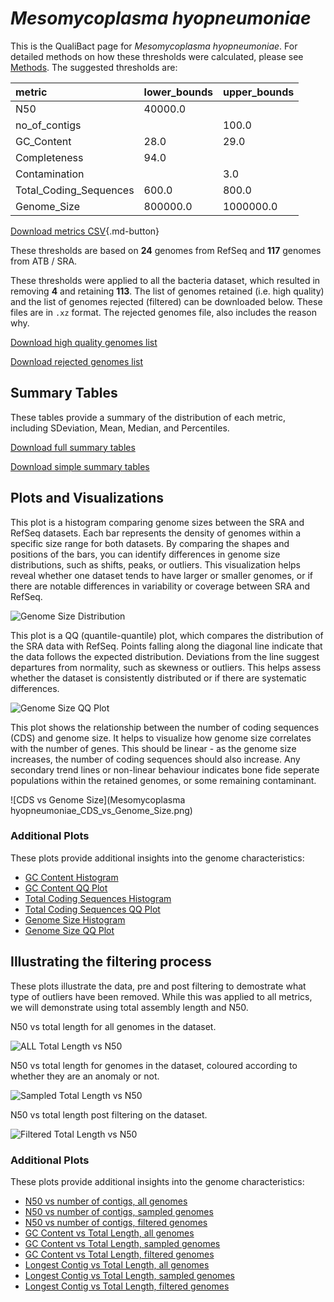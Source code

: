 # *Mesomycoplasma hyopneumoniae*

This is the QualiBact page for *Mesomycoplasma hyopneumoniae*. For detailed methods on how these thresholds were calculated, please see [Methods](../../methods.md).
The suggested thresholds are: 

| metric                 | lower_bounds   | upper_bounds   |
|:-----------------------|:---------------|:---------------|
| N50                    | 40000.0        |                |
| no_of_contigs          |                | 100.0          |
| GC_Content             | 28.0           | 29.0           |
| Completeness           | 94.0           |                |
| Contamination          |                | 3.0            |
| Total_Coding_Sequences | 600.0          | 800.0          |
| Genome_Size            | 800000.0       | 1000000.0      |

[Download metrics CSV](Mesomycoplasma_hyopneumoniae_metrics.csv){.md-button}


These thresholds are based on **24** genomes from RefSeq and **117** genomes from ATB / SRA.

These thresholds were applied to all the bacteria dataset, which resulted in removing **4** and retaining **113**.
The list of genomes retained (i.e. high quality) and the list of genomes rejected (filtered) can be downloaded below. These files are in `.xz` format. The rejected genomes file, also includes the reason why.

[Download high quality genomes list](Mesomycoplasma_hyopneumoniae_high_quality_genomes.csv.xz)


[Download rejected genomes list](Mesomycoplasma_hyopneumoniae_filtered_out_genomes.csv.xz)



## Summary Tables
These tables provide a summary of the distribution of each metric, including SDeviation, Mean, Median, and Percentiles.

[Download full summary tables](summary.csv)

[Download simple summary tables](selected_summary.csv)

## Plots and Visualizations

This plot is a histogram comparing genome sizes between the SRA and RefSeq datasets. Each bar represents the density of genomes within a specific size range for both datasets. By comparing the shapes and positions of the bars, you can identify differences in genome size distributions, such as shifts, peaks, or outliers. This visualization helps reveal whether one dataset tends to have larger or smaller genomes, or if there are notable differences in variability or coverage between SRA and RefSeq.

![Genome Size Distribution](Genome_Size_refseq_histogram_kde.png)

This plot is a QQ (quantile-quantile) plot, which compares the distribution of the SRA data with RefSeq. Points falling along the diagonal line indicate that the data follows the expected distribution. Deviations from the line suggest departures from normality, such as skewness or outliers. This helps assess whether the dataset is consistently distributed or if there are systematic differences.

![Genome Size QQ Plot](Genome_Size_refseq_qqplot.png)

This plot shows the relationship between the number of coding sequences (CDS) and genome size. It helps to visualize how genome size correlates with the number of genes. This should be linear - as the genome size increases, the number of coding sequences should also increase. Any secondary trend lines or non-linear behaviour indicates bone fide seperate populations within the retained genomes, or some remaining contaminant. 

![CDS vs Genome Size](Mesomycoplasma hyopneumoniae_CDS_vs_Genome_Size.png)

### Additional Plots

These plots provide additional insights into the genome characteristics:

- [GC Content Histogram](GC_Content_refseq_histogram_kde.png)
- [GC Content QQ Plot](GC_Content_refseq_qqplot.png)
- [Total Coding Sequences Histogram](Total_Coding_Sequences_refseq_histogram_kde.png)
- [Total Coding Sequences QQ Plot](Total_Coding_Sequences_refseq_qqplot.png)
- [Genome Size Histogram](Genome_Size_refseq_histogram_kde.png)
- [Genome Size QQ Plot](Genome_Size_refseq_qqplot.png)
## Illustrating the filtering process
These plots illustrate the data, pre and post filtering to demostrate what type of outliers have been removed. While this was applied to all metrics, we will demonstrate using total assembly length and N50.

N50 vs total length for all genomes in the dataset.

![ALL Total Length vs N50](Mesomycoplasma_hyopneumoniae_all_total_length_N50.png)

N50 vs total length for genomes in the dataset, coloured according to whether they are an anomaly or not.

![Sampled Total Length vs N50](Mesomycoplasma_hyopneumoniae_sample_total_length_N50.png)

N50 vs total length post filtering on the dataset.

![Filtered Total Length vs N50](Mesomycoplasma_hyopneumoniae_filt_total_length_N50.png)

### Additional Plots

These plots provide additional insights into the genome characteristics:

- [N50 vs number of contigs, all genomes](Mesomycoplasma_hyopneumoniae_all_N50_number.png)
- [N50 vs number of contigs, sampled genomes](Mesomycoplasma_hyopneumoniae_sample_N50_number.png)
- [N50 vs number of contigs, filtered genomes](Mesomycoplasma_hyopneumoniae_filt_N50_number.png)
- [GC Content vs Total Length, all genomes](Mesomycoplasma_hyopneumoniae_all_total_length_GC_Content.png)
- [GC Content vs Total Length, sampled genomes](Mesomycoplasma_hyopneumoniae_sample_total_length_GC_Content.png)
- [GC Content vs Total Length, filtered genomes](Mesomycoplasma_hyopneumoniae_filt_total_length_GC_Content.png)
- [Longest Contig vs Total Length, all genomes](Mesomycoplasma_hyopneumoniae_all_total_length_longest.png)
- [Longest Contig vs Total Length, sampled genomes](Mesomycoplasma_hyopneumoniae_sample_total_length_longest.png)
- [Longest Contig vs Total Length, filtered genomes](Mesomycoplasma_hyopneumoniae_filt_total_length_longest.png)
